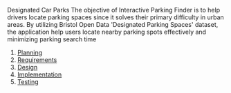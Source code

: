 Designated Car Parks
The objective of Interactive Parking Finder is to help drivers locate parking spaces since it solves their primary difficulty in urban areas. By utilizing Bristol Open Data 'Designated Parking Spaces' dataset, the application help users locate nearby parking spots effectively and minimizing parking search time

1. [Planning](docs/planning.md)
2. [Requirements](docs/requirements.md)
3. [Design](docs/design.md)
4. [Implementation](docs/implementation.md)
5. [Testing](docs/testing.md)

